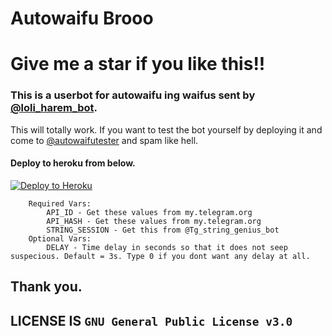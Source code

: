 # Autowaifu Brooo
# Give me a star if you like this!!

### This is a userbot for autowaifu ing waifus sent by [@loli_harem_bot](https://t.me/loli_harem_bot).

This will totally work. If you want to test the bot yourself by deploying it and come to [@autowaifutester](https://t.me/autowaifutester) and spam like hell. 

#### Deploy to heroku from below.
[![Deploy to Heroku](https://www.herokucdn.com/deploy/button.svg)](https://heroku.com/deploy?template=https://github.com/Kgf123/Telegram-Autowaifu)

```
    Required Vars:
        API_ID - Get these values from my.telegram.org
        API_HASH - Get these values from my.telegram.org
        STRING_SESSION - Get this from @Tg_string_genius_bot
    Optional Vars:
        DELAY - Time delay in seconds so that it does not seep suspecious. Default = 3s. Type 0 if you dont want any delay at all.
```

## __Thank you.__
## LICENSE IS `GNU General Public License v3.0`

